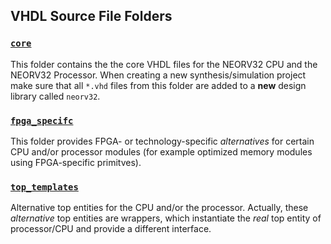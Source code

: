 ## VHDL Source File Folders

### [`core`](https://github.com/stnolting/neorv32/tree/master/rtl/core)

This folder contains the the core VHDL files for the NEORV32 CPU and the NEORV32 Processor. When creating a new synthesis/simulation project make
sure that all `*.vhd` files from this folder are added to a **new** design library called `neorv32`.

### [`fpga_specifc`](https://github.com/stnolting/neorv32/tree/master/rtl/fpga_specific)

This folder provides FPGA- or technology-specific *alternatives* for certain CPU and/or processor modules (for example optimized memory modules using
FPGA-specific primitves).

### [`top_templates`](https://github.com/stnolting/neorv32/tree/master/rtl/top_templates)

Alternative top entities for the CPU and/or the processor. Actually, these *alternative* top entities are wrappers, which instantiate the *real* top entity of
processor/CPU and provide a different interface.
